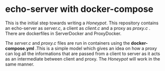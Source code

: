 echo-server with docker-compose
=============

This is the initial step towards writing a _Honeypot_. This repository contains an echo-server as *server.c*, a client as 
*client.c* and a proxy as *proxy.c* . There are dockerfiles in ServerDocker and ProxyDocker. 

The *server.c* and *proxy.c* files are run in containers using the **docker-compose.yml** .This is a simple model
which gives an idea on how a proxy can log all the informations that are passed from a client to server as it acts as
an intermediate between client and proxy. The _Honeypot_ will work in the same manner.
